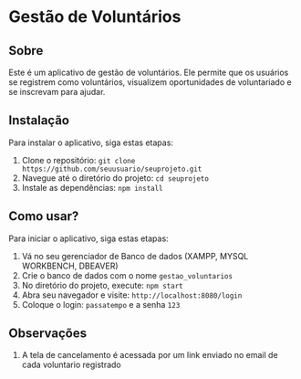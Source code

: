 # Gestão de Voluntários

## Sobre

Este é um aplicativo de gestão de voluntários. Ele permite que os usuários se registrem como voluntários, visualizem oportunidades de voluntariado e se inscrevam para ajudar.

## Instalação

Para instalar o aplicativo, siga estas etapas:

1. Clone o repositório: `git clone https://github.com/seuusuario/seuprojeto.git`
2. Navegue até o diretório do projeto: `cd seuprojeto`
3. Instale as dependências: `npm install`

## Como usar?

Para iniciar o aplicativo, siga estas etapas:

1. Vá no seu gerenciador de Banco de dados (XAMPP, MYSQL WORKBENCH, DBEAVER)
2. Crie o banco de dados com o nome `gestao_voluntarios`
3. No diretório do projeto, execute: `npm start`
4. Abra seu navegador e visite: `http://localhost:8080/login`
5. Coloque o login: `passatempo` e a senha `123`

## Observações

1. A tela de cancelamento é acessada por um link enviado no email de cada voluntario registrado